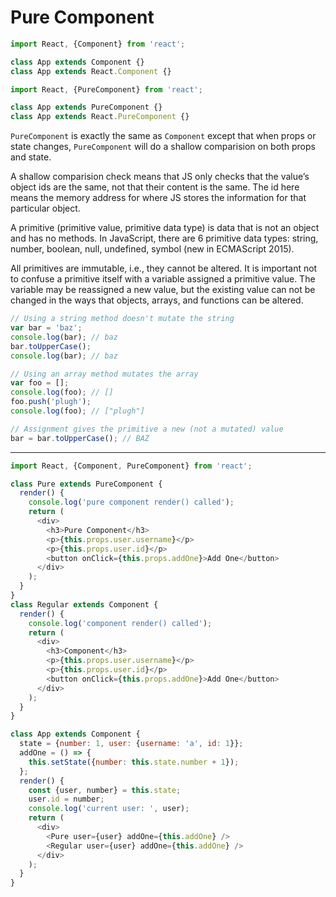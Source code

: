 # Pure Component

```js
import React, {Component} from 'react';

class App extends Component {}
class App extends React.Component {}

import React, {PureComponent} from 'react';

class App extends PureComponent {}
class App extends React.PureComponent {}
```

`PureComponent` is exactly the same as `Component` except that when props or state changes, `PureComponent` will do a shallow comparision on both props and state.

A shallow comparision check means that JS only checks that the value’s object ids are the same, not that their content is the same. The id here means the memory address for where JS stores the information for that particular object.

A primitive (primitive value, primitive data type) is data that is not an object and has no methods. In JavaScript, there are 6 primitive data types: string, number, boolean, null, undefined, symbol (new in ECMAScript 2015).

All primitives are immutable, i.e., they cannot be altered. It is important not to confuse a primitive itself with a variable assigned a primitive value. The variable may be reassigned a new value, but the existing value can not be changed in the ways that objects, arrays, and functions can be altered.

```js
// Using a string method doesn't mutate the string
var bar = 'baz';
console.log(bar); // baz
bar.toUpperCase();
console.log(bar); // baz

// Using an array method mutates the array
var foo = [];
console.log(foo); // []
foo.push('plugh');
console.log(foo); // ["plugh"]

// Assignment gives the primitive a new (not a mutated) value
bar = bar.toUpperCase(); // BAZ
```

---

```js
import React, {Component, PureComponent} from 'react';

class Pure extends PureComponent {
  render() {
    console.log('pure component render() called');
    return (
      <div>
        <h3>Pure Component</h3>
        <p>{this.props.user.username}</p>
        <p>{this.props.user.id}</p>
        <button onClick={this.props.addOne}>Add One</button>
      </div>
    );
  }
}
class Regular extends Component {
  render() {
    console.log('component render() called');
    return (
      <div>
        <h3>Component</h3>
        <p>{this.props.user.username}</p>
        <p>{this.props.user.id}</p>
        <button onClick={this.props.addOne}>Add One</button>
      </div>
    );
  }
}

class App extends Component {
  state = {number: 1, user: {username: 'a', id: 1}};
  addOne = () => {
    this.setState({number: this.state.number + 1});
  };
  render() {
    const {user, number} = this.state;
    user.id = number;
    console.log('current user: ', user);
    return (
      <div>
        <Pure user={user} addOne={this.addOne} />
        <Regular user={user} addOne={this.addOne} />
      </div>
    );
  }
}
```

